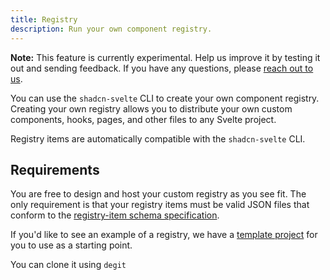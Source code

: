 ```yaml
---
title: Registry
description: Run your own component registry.
---
```


<script>
	import Callout from "$lib/components/callout.svelte";
	import PMExecute from "$lib/components/pm-execute.svelte";
</script>

<Callout>

**Note:** This feature is currently experimental. Help us improve it by
testing it out and sending feedback. If you have any questions, please [reach
out to us](https://github.com/huntabyte/shadcn-svelte/discussions).

</Callout>

You can use the `shadcn-svelte` CLI to create your own component registry. Creating your own registry allows you to distribute your own custom components, hooks, pages, and other files to any Svelte project.

Registry items are automatically compatible with the `shadcn-svelte` CLI.

## Requirements

You are free to design and host your custom registry as you see fit. The only requirement is that your registry items must be valid JSON files that conform to the [registry-item schema specification](/docs/registry/registry-item-json).

If you'd like to see an example of a registry, we have a [template project](https://github.com/huntabyte/shadcn-svelte/tree/main/registry-template) for you to use as a starting point.

You can clone it using `degit`

<PMExecute command="degit huntabyte/shadcn-svelte/registry-template#next-tailwind-4" />
